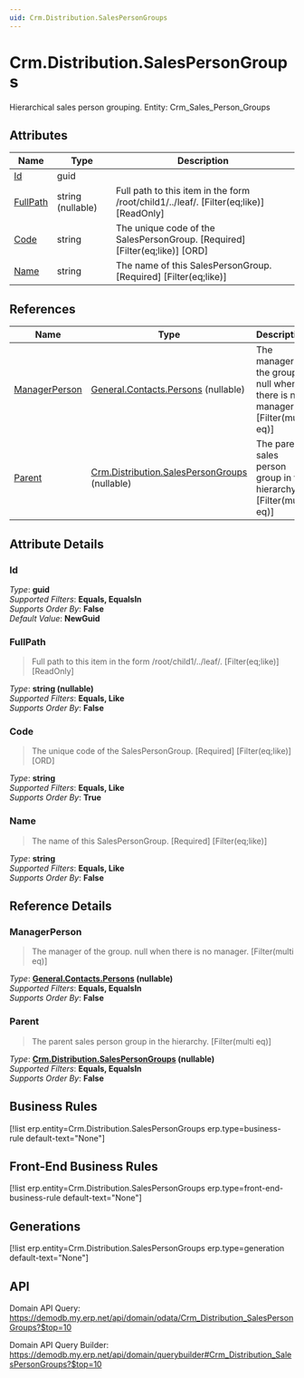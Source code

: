 ```yaml
---
uid: Crm.Distribution.SalesPersonGroups
---
```

# Crm.Distribution.SalesPersonGroups

Hierarchical sales person grouping. Entity: Crm_Sales_Person_Groups

## Attributes

| Name | Type | Description |
| ---- | ---- | --- |
| [Id](Crm.Distribution.SalesPersonGroups.md#Id) | guid |  
| [FullPath](Crm.Distribution.SalesPersonGroups.md#FullPath) | string (nullable) | Full path to this item in the form /root/child1/../leaf/. [Filter(eq;like)] [ReadOnly] 
| [Code](Crm.Distribution.SalesPersonGroups.md#Code) | string | The unique code of the SalesPersonGroup. [Required] [Filter(eq;like)] [ORD] 
| [Name](Crm.Distribution.SalesPersonGroups.md#Name) | string | The name of this SalesPersonGroup. [Required] [Filter(eq;like)] 

## References

| Name | Type | Description |
| ---- | ---- | --- |
| [ManagerPerson](Crm.Distribution.SalesPersonGroups.md#ManagerPerson) | [General.Contacts.Persons](General.Contacts.Persons.md) (nullable) | The manager of the group. null when there is no manager. [Filter(multi eq)] |
| [Parent](Crm.Distribution.SalesPersonGroups.md#Parent) | [Crm.Distribution.SalesPersonGroups](Crm.Distribution.SalesPersonGroups.md) (nullable) | The parent sales person group in the hierarchy. [Filter(multi eq)] |


## Attribute Details

### Id

_Type_: **guid**  
_Supported Filters_: **Equals, EqualsIn**  
_Supports Order By_: **False**  
_Default Value_: **NewGuid**  

### FullPath

> Full path to this item in the form /root/child1/../leaf/. [Filter(eq;like)] [ReadOnly]

_Type_: **string (nullable)**  
_Supported Filters_: **Equals, Like**  
_Supports Order By_: **False**  

### Code

> The unique code of the SalesPersonGroup. [Required] [Filter(eq;like)] [ORD]

_Type_: **string**  
_Supported Filters_: **Equals, Like**  
_Supports Order By_: **True**  

### Name

> The name of this SalesPersonGroup. [Required] [Filter(eq;like)]

_Type_: **string**  
_Supported Filters_: **Equals, Like**  
_Supports Order By_: **False**  


## Reference Details

### ManagerPerson

> The manager of the group. null when there is no manager. [Filter(multi eq)]

_Type_: **[General.Contacts.Persons](General.Contacts.Persons.md) (nullable)**  
_Supported Filters_: **Equals, EqualsIn**  
_Supports Order By_: **False**  

### Parent

> The parent sales person group in the hierarchy. [Filter(multi eq)]

_Type_: **[Crm.Distribution.SalesPersonGroups](Crm.Distribution.SalesPersonGroups.md) (nullable)**  
_Supported Filters_: **Equals, EqualsIn**  
_Supports Order By_: **False**  



## Business Rules

[!list erp.entity=Crm.Distribution.SalesPersonGroups erp.type=business-rule default-text="None"]

## Front-End Business Rules

[!list erp.entity=Crm.Distribution.SalesPersonGroups erp.type=front-end-business-rule default-text="None"]

## Generations

[!list erp.entity=Crm.Distribution.SalesPersonGroups erp.type=generation default-text="None"]

## API

Domain API Query:
<https://demodb.my.erp.net/api/domain/odata/Crm_Distribution_SalesPersonGroups?$top=10>

Domain API Query Builder:
<https://demodb.my.erp.net/api/domain/querybuilder#Crm_Distribution_SalesPersonGroups?$top=10>

